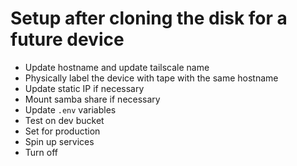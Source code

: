 # Setup after cloning the disk for a future device

- Update hostname and update tailscale name
- Physically label the device with tape with the same hostname
- Update static IP if necessary
- Mount samba share if necessary
- Update `.env` variables
- Test on dev bucket
- Set for production
- Spin up services
- Turn off

